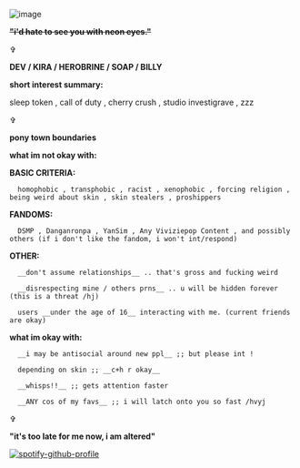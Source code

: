 ![image](https://i.pinimg.com/564x/11/7c/d7/117cd72b89a1b643f17ba8286a1ed51e.jpg)

~~**"i'd hate to see you with neon eyes."**~~

✞

**DEV / KIRA / HEROBRINE / SOAP / BILLY**

  __short interest summary:__

sleep token , call of duty , cherry crush , studio investigrave , zzz

✞

__pony town boundaries__

  __what im not okay with:__

  **BASIC CRITERIA:**

      homophobic , transphobic , racist , xenophobic , forcing religion , being weird about skin , skin stealers , proshippers

  **FANDOMS:**

      DSMP , Danganronpa , YanSim , Any Viviziepop Content , and possibly others (if i don't like the fandom, i won't int/respond)

  **OTHER:**

      __don't assume relationships__ .. that's gross and fucking weird

      __disrespecting mine / others prns__ .. u will be hidden forever (this is a threat /hj)

      users __under the age of 16__ interacting with me. (current friends are okay)

  __what im okay with:__

      __i may be antisocial around new ppl__ ;; but please int !

      depending on skin ;; __c+h r okay__

      __whisps!!__ ;; gets attention faster

      __ANY cos of my favs__ ;; i will latch onto you so fast /hvyj

✞

**"it's too late for me now, i am altered"**

[![spotify-github-profile](https://spotify-github-profile.kittinanx.com/api/view?uid=ix4aqa0o51mvtn2nkv3qsr48o&cover_image=true&theme=novatorem&show_offline=false&background_color=2b2b2b&interchange=false&bar_color=b0b0b0&bar_color_cover=false)](https://github.com/kittinan/spotify-github-profile)
